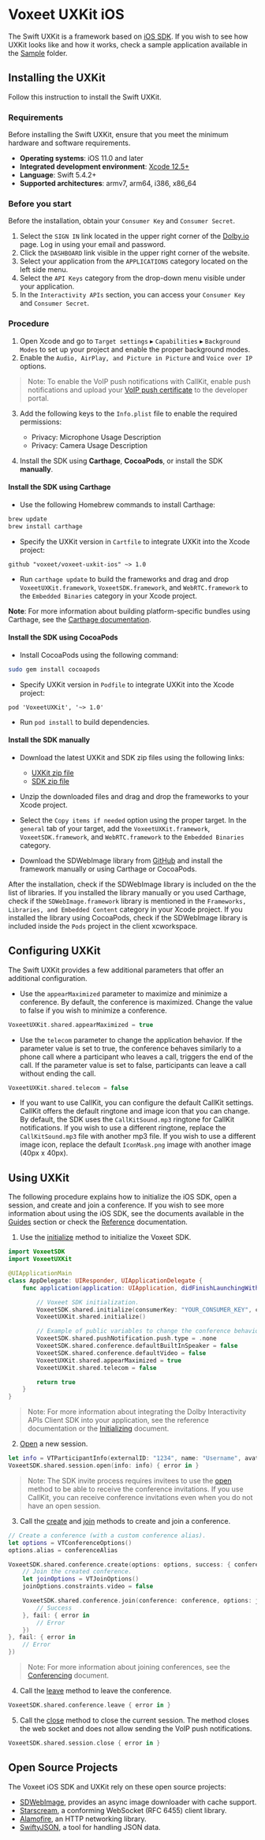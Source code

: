 # Voxeet UXKit iOS

The Swift UXKit is a framework based on [iOS SDK](https://github.com/voxeet/voxeet-sdk-ios). If you wish to see how UXKit looks like and how it works, check a sample application available in the [Sample](Sample) folder.

## Installing the UXKit

Follow this instruction to install the Swift UXKit.

### Requirements

Before installing the Swift UXKit, ensure that you meet the minimum hardware and software requirements.

- **Operating systems**: iOS 11.0 and later
- **Integrated development environment**: [Xcode 12.5+](https://developer.apple.com/xcode/)
- **Language**: Swift 5.4.2+
- **Supported architectures**: armv7, arm64, i386, x86_64

### Before you start

Before the installation, obtain your `Consumer Key` and `Consumer Secret`.

1. Select the `SIGN IN` link located in the upper right corner of the [Dolby.io](https://dolby.io) page. Log in using your email and password.
2. Click the `DASHBOARD` link visible in the upper right corner of the website.
3. Select your application from the `APPLICATIONS` category located on the left side menu.
4. Select the `API Keys` category from the drop-down menu visible under your application.
5. In the `Interactivity APIs` section, you can access your `Consumer Key` and `Consumer Secret`.

### Procedure

1. Open Xcode and go to `Target settings` ▸ `Capabilities` ▸ `Background Modes` to set up your project and enable the proper background modes.
2. Enable the `Audio, AirPlay, and Picture in Picture` and `Voice over IP` options.

> Note: To enable the VoIP push notifications with CallKit, enable push notifications and upload your [VoIP push certificate](https://developer.apple.com/account/ios/certificate/) to the developer portal.

3. Add the following keys to the `Info.plist` file to enable the required permissions:

    - Privacy: Microphone Usage Description
    - Privacy: Camera Usage Description

4. Install the SDK using **Carthage**, **CocoaPods**, or install the SDK **manually**.

#### Install the SDK using Carthage

- Use the following Homebrew commands to install Carthage:

```bash
brew update
brew install carthage
```

- Specify the UXKit version in `Cartfile` to integrate UXKit into the Xcode project:

```ogdl
github "voxeet/voxeet-uxkit-ios" ~> 1.0
```

- Run `carthage update` to build the frameworks and drag and drop `VoxeetUXKit.framework`, `VoxeetSDK.framework`, and `WebRTC.framework` to the `Embedded Binaries` category in your Xcode project.

**Note**: For more information about building platform-specific bundles using Carthage, see the [Carthage documentation](https://github.com/Carthage/Carthage#if-youre-building-for-ios-tvos-or-watchos).

#### Install the SDK using CocoaPods

- Install CocoaPods using the following command:

```bash
sudo gem install cocoapods
```

- Specify UXKit version in `Podfile` to integrate UXKit into the Xcode project:

```ogdl
pod 'VoxeetUXKit', '~> 1.0'
```

- Run `pod install` to build dependencies.

#### Install the SDK manually

- Download the latest UXKit and SDK zip files using the following links:

  - [UXKit zip file](https://github.com/voxeet/voxeet-uxkit-ios/releases)
  - [SDK zip file](https://github.com/voxeet/voxeet-sdk-ios/blob/master/VoxeetSDK.json)

- Unzip the downloaded files and drag and drop the frameworks to your Xcode project.

- Select the `Copy items if needed` option using the proper target. In the `general` tab of your target, add the `VoxeetUXKit.framework`, `VoxeetSDK.framework`, and `WebRTC.framework` to the `Embedded Binaries` category.

- Download the SDWebImage library from [GitHub](https://github.com/SDWebImage/SDWebImage) and install the framework manually or using Carthage or CocoaPods.

After the installation, check if the SDWebImage library is included on the the list of libraries. If you installed the library manually or you used Carthage, check if the `SDWebImage.framework` library is mentioned in the `Frameworks, Libraries, and Embedded Content` category in your Xcode project. If you installed the library using CocoaPods, check if the SDWebImage library is included inside the `Pods` project in the client xcworkspace.

## Configuring UXKit

The Swift UXKit provides a few additional parameters that offer an additional configuration.

- Use the `appearMaximized` parameter to maximize and minimize a conference. By default, the conference is maximized. Change the value to false if you wish to minimize a conference.

```swift
VoxeetUXKit.shared.appearMaximized = true
```

- Use the `telecom` parameter to change the application behavior. If the parameter value is set to true, the conference behaves similarly to a phone call where a participant who leaves a call, triggers the end of the call. If the parameter value is set to false, participants can leave a call without ending the call.

```swift
VoxeetUXKit.shared.telecom = false
```

- If you want to use CallKit, you can configure the default CallKit settings. CallKit offers the default ringtone and image icon that you can change. By default, the SDK uses the `CallKitSound.mp3` ringtone for CallKit notifications. If you wish to use a different ringtone, replace the `CallKitSound.mp3` file with another mp3 file. If you wish to use a different image icon, replace the default `IconMask.png` image with another image (40px x 40px).

## Using UXKit

The following procedure explains how to initialize the iOS SDK, open a session, and create and join a conference. If you wish to see more information about using the iOS SDK, see the documents available in the [Guides](doc:guides-dolby-voice) section or check the [Reference](doc:overview-) documentation.

1. Use the [initialize](https://docs.dolby.io/interactivity/docs/ios-client-sdk-voxeetsdk#initialize) method to initialize the Voxeet SDK.

```swift
import VoxeetSDK
import VoxeetUXKit

@UIApplicationMain
class AppDelegate: UIResponder, UIApplicationDelegate {
    func application(application: UIApplication, didFinishLaunchingWithOptions launchOptions: [NSObject: AnyObject]?) -> Bool {

        // Voxeet SDK initialization.
        VoxeetSDK.shared.initialize(consumerKey: "YOUR_CONSUMER_KEY", consumerSecret: "YOUR_CONSUMER_SECRET")
        VoxeetUXKit.shared.initialize()

        // Example of public variables to change the conference behavior.
        VoxeetSDK.shared.pushNotification.push.type = .none
        VoxeetSDK.shared.conference.defaultBuiltInSpeaker = false
        VoxeetSDK.shared.conference.defaultVideo = false
        VoxeetUXKit.shared.appearMaximized = true
        VoxeetUXKit.shared.telecom = false

        return true
    }
}
```

> Note: For more information about integrating the Dolby Interactivity APIs Client SDK into your application, see the reference documentation or the [Initializing]() document.

2. [Open](https://docs.dolby.io/interactivity/docs/ios-client-sdk-sessionservice#open) a new session.

```swift
let info = VTParticipantInfo(externalID: "1234", name: "Username", avatarURL: "https://www.gravatar.com/avatar/1234")
VoxeetSDK.shared.session.open(info: info) { error in }
```

> Note: The SDK invite process requires invitees to use the [open](https://docs.dolby.io/interactivity/docs/ios-client-sdk-sessionservice#open) method to be able to receive the conference invitations. If you use CallKit, you can receive conference invitations even when you do not have an open session.

3. Call the [create](https://docs.dolby.io/interactivity/docs/ios-client-sdk-conferenceservice#create) and [join](https://docs.dolby.io/interactivity/docs/ios-client-sdk-conferenceservice#join) methods to create and join a conference.

```swift
// Create a conference (with a custom conference alias).
let options = VTConferenceOptions()
options.alias = conferenceAlias

VoxeetSDK.shared.conference.create(options: options, success: { conference in
    // Join the created conference.
    let joinOptions = VTJoinOptions()
    joinOptions.constraints.video = false

    VoxeetSDK.shared.conference.join(conference: conference, options: joinOptions, success: { conference in
        // Success
    }, fail: { error in
        // Error
    })
}, fail: { error in
    // Error
})
```

> Note: For more information about joining conferences, see the [Conferencing](https://docs.dolby.io/interactivity/docs/ios-client-sdk-conferenceservice) document.

4. Call the [leave](https://docs.dolby.io/interactivity/docs/ios-client-sdk-conferenceservice#leave) method to leave the conference.

```swift
VoxeetSDK.shared.conference.leave { error in }
```

5. Call the [close](https://docs.dolby.io/interactivity/docs/ios-client-sdk-sessionservice#close) method to close the current session. The method closes the web socket and does not allow sending the VoIP push notifications.

```swift
VoxeetSDK.shared.session.close { error in }
```

## Open Source Projects

The Voxeet iOS SDK and UXKit rely on these open source projects:

* [SDWebImage](https://github.com/SDWebImage/SDWebImage), provides an async image downloader with cache support.
* [Starscream](https://github.com/daltoniam/Starscream), a conforming WebSocket (RFC 6455) client library.
* [Alamofire](https://github.com/Alamofire/Alamofire), an HTTP networking library.
* [SwiftyJSON](https://github.com/SwiftyJSON/SwiftyJSON), a tool for handling JSON data.
